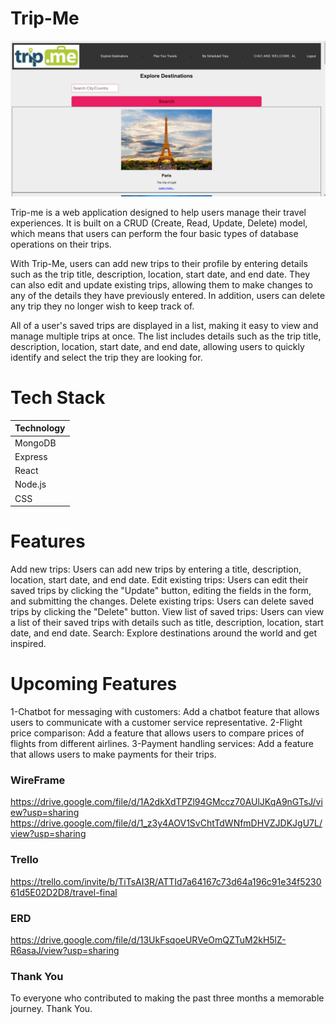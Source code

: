 # Trip-Me

![Screenshot](ASSETS/trip-me.png)

Trip-me is a web application designed to help users manage their travel experiences. It is built on a CRUD (Create, Read, Update, Delete) model, which means that users can perform the four basic types of database operations on their trips.

With Trip-Me, users can add new trips to their profile by entering details such as the trip title, description, location, start date, and end date. They can also edit and update existing trips, allowing them to make changes to any of the details they have previously entered. In addition, users can delete any trip they no longer wish to keep track of.

All of a user's saved trips are displayed in a list, making it easy to view and manage multiple trips at once. The list includes details such as the trip title, description, location, start date, and end date, allowing users to quickly identify and select the trip they are looking for.

# Tech Stack

| Technology |
| ---------- |
| MongoDB    |
| Express    |
| React      |
| Node.js    |
| CSS        |

# Features

Add new trips: Users can add new trips by entering a title, description, location, start date, and end date.
Edit existing trips: Users can edit their saved trips by clicking the "Update" button, editing the fields in the form, and submitting the changes.
Delete existing trips: Users can delete saved trips by clicking the "Delete" button.
View list of saved trips: Users can view a list of their saved trips with details such as title, description, location, start date, and end date.
Search: Explore destinations around the world and get inspired.

# Upcoming Features

1-Chatbot for messaging with customers: Add a chatbot feature that allows users to communicate with a customer service representative.
2-Flight price comparison: Add a feature that allows users to compare prices of flights from different airlines.
3-Payment handling services: Add a feature that allows users to make payments for their trips.

### WireFrame

https://drive.google.com/file/d/1A2dkXdTPZl94GMccz70AUlJKqA9nGTsJ/view?usp=sharing
https://drive.google.com/file/d/1_z3y4AOV1SvChtTdWNfmDHVZJDKJgU7L/view?usp=sharing

### Trello

https://trello.com/invite/b/TiTsAI3R/ATTId7a64167c73d64a196c91e34f523061d5E02D2D8/travel-final

### ERD

https://drive.google.com/file/d/13UkFsqoeURVeOmQZTuM2kH5lZ-R6asaJ/view?usp=sharing

### Thank You

To everyone who contributed to making the past three months a memorable journey. Thank You.
